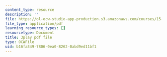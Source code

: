 ```yaml
---
content_type: resource
description: ''
file: https://ol-ocw-studio-app-production.s3.amazonaws.com/courses/15-s21-nuts-and-bolts-of-business-plans-january-iap-2014/b16fa34978060ea082620abd9ed11bf1_3vKlYA7vXOk.pdf
file_type: application/pdf
learning_resource_types: []
resourcetype: Document
title: 3play pdf file
type: OCWFile
uid: b16fa349-7806-0ea0-8262-0abd9ed11bf1
---
```

